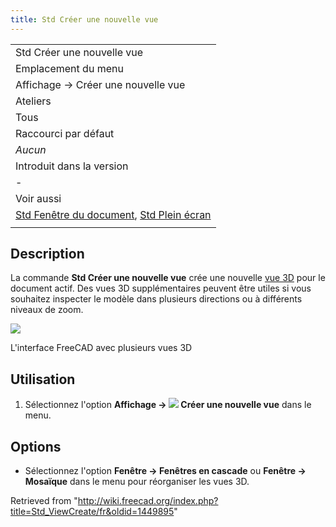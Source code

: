 ```yaml
---
title: Std Créer une nouvelle vue
---
```

|  |
| --- |
| Std Créer une nouvelle vue |
| Emplacement du menu |
| Affichage → Créer une nouvelle vue‏‎ |
| Ateliers |
| Tous |
| Raccourci par défaut |
| *Aucun* |
| Introduit dans la version |
| - |
| Voir aussi |
| [Std Fenêtre du document](/Std_ViewDockUndockFullscreen/fr "Std ViewDockUndockFullscreen/fr"), [Std Plein écran](/Std_ViewFullscreen/fr "Std ViewFullscreen/fr") |
|  |

## Description

La commande **Std Créer une nouvelle vue‏‎** crée une nouvelle [vue 3D](/3D_view/fr "3D view/fr") pour le document actif. Des vues 3D supplémentaires peuvent être utiles si vous souhaitez inspecter le modèle dans plusieurs directions ou à différents niveaux de zoom.

![](/images/ViewCreate1.png)

L'interface FreeCAD avec plusieurs vues 3D

## Utilisation

1. Sélectionnez l'option **Affichage → ![](/images/Std_ViewCreate.svg) Créer une nouvelle vue‏‎** dans le menu.

## Options

* Sélectionnez l'option **Fenêtre → Fenêtres en cascade** ou **Fenêtre → Mosaïque** dans le menu pour réorganiser les vues 3D.

Retrieved from "<http://wiki.freecad.org/index.php?title=Std_ViewCreate/fr&oldid=1449895>"